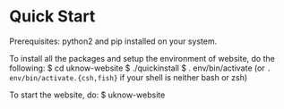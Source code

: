 Quick Start
===========

Prerequisites: python2 and pip installed on your system.

To install all the packages and setup the environment of website, do the following:
	$ cd uknow-website
	$ ./quickinstall
	$ . env/bin/activate
	(or ``. env/bin/activate.{csh,fish}`` if your shell is neither bash or zsh)


To start the website, do:
	$ uknow-website

